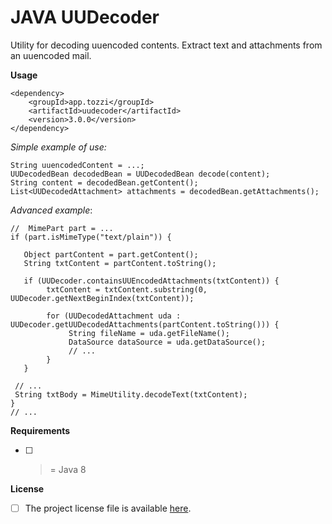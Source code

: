 
# JAVA UUDecoder

Utility for decoding uuencoded contents.
Extract text and attachments from an uuencoded mail.

**Usage**
```
<dependency>
	<groupId>app.tozzi</groupId>
	<artifactId>uudecoder</artifactId>
	<version>3.0.0</version>
</dependency>
```

*Simple example of use:*

    String uuencodedContent = ...;
    UUDecodedBean decodedBean = UUDecodedBean decode(content); 		 
    String content = decodedBean.getContent(); 
    List<UUDecodedAttachment> attachments = decodedBean.getAttachments();

*Advanced example*:

    //  MimePart part = ...
    if (part.isMimeType("text/plain")) {
		
       Object partContent = part.getContent();
       String txtContent = partContent.toString();

       if (UUDecoder.containsUUEncodedAttachments(txtContent)) {
	        txtContent = txtContent.substring(0, UUDecoder.getNextBeginIndex(txtContent));

	        for (UUDecodedAttachment uda : UUDecoder.getUUDecodedAttachments(partContent.toString())) {
		         String fileName = uda.getFileName();
		         DataSource dataSource = uda.getDataSource();
		         // ...
	        }
       }
		
     // ...
     String txtBody = MimeUtility.decodeText(txtContent);
    }
    // ...


**Requirements**

 - [ ] >= Java 8

**License**
 - [ ] The project license file is available [here](https://github.com/biagioT/java-uudecoder/blob/master/LICENSE).
